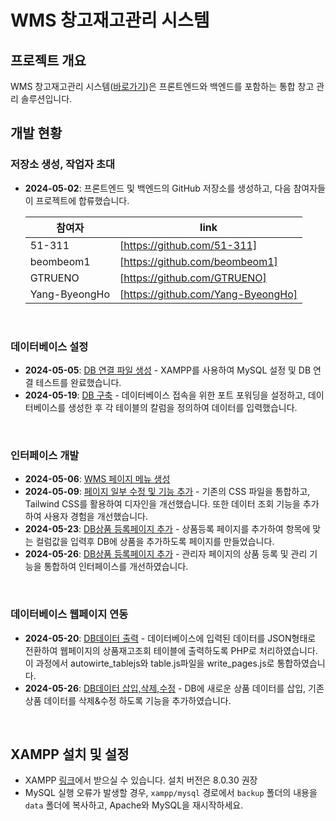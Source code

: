 # WMS 창고재고관리 시스템

## 프로젝트 개요
WMS 창고재고관리 시스템([바로가기](https://51-311.github.io/wms-system/Web/%EC%9E%AC%EA%B3%A0%EC%A1%B0%ED%9A%8C.html))은 프론트엔드와 백엔드를 포함하는 통합 창고 관리 솔루션입니다.

## 개발 현황

### 저장소 생성, 작업자 초대
- **2024-05-02**: 프론트엔드 및 백엔드의 GitHub 저장소를 생성하고, 다음 참여자들이 프로젝트에 합류했습니다.

  | 참여자 | link |
  | ------ | ------ |
  | 51-311 | [https://github.com/51-311]|
  | beombeom1 | [https://github.com/beombeom1] |
  | GTRUENO | [https://github.com/GTRUENO] |
  | Yang-ByeongHo | [https://github.com/Yang-ByeongHo] |
  
<br/>

### 데이터베이스 설정
- **2024-05-05**: [DB 연결 파일 생성](https://github.com/51-311/wms-system/tree/main/DB) - XAMPP를 사용하여 MySQL 설정 및 DB 연결 테스트를 완료했습니다.
- **2024-05-19**: [DB 구축](https://github.com/51-311/wms-system/tree/main/DB/Data) - 데이터베이스 접속을 위한 포트 포워딩을 설정하고, 데이터베이스를 생성한 후 각 테이블의 칼럼을 정의하여 데이터를 입력했습니다.

<br/>

### 인터페이스 개발
- **2024-05-06**: [WMS 페이지 메뉴 생성](https://github.com/51-311/wms-system/commit/67587354a2d3c2302e6c17ccf2b86dfc998e8ac3)
- **2024-05-09**: [페이지 일부 수정 및 기능 추가](https://github.com/51-311/wms-system/commit/75a795ef045044e97c7b925dca3452dd726cc79e) - 기존의 CSS 파일을 통합하고, Tailwind CSS를 활용하여 디자인을 개선했습니다. 또한 데이터 조회 기능을 추가하여 사용자 경험을 개선했습니다.
- **2024-05-23**: [DB상품 등록페이지 추가](https://github.com/51-311/wms-system/commit/500afbb754d665a73fb6c0fdaa56d51ceeaa235a#diff-64572de8dca4ee36fd04498b43ed67510e3d169cbd3ec8f7f7685e0d60ba5033) - 상품등록 페이지를 추가하여 항목에 맞는 컬럼값을 입력후 DB에 상품을 추가하도록 페이지를 만들었습니다.
- **2024-05-26**: [DB상품 등록페이지 추가]() - 관리자 페이지의 상품 등록 및 관리 기능을 통합하여 인터페이스를 개선하였습니다.

<br/>

### 데이터베이스 웹페이지 연동
- **2024-05-20**: [DB데이터 출력](https://github.com/51-311/wms-system/tree/main/Web/js) - 데이터베이스에 입력된 데이터를 JSON형태로 전환하여 웹페이지의 상품재고조회 테이블에 출력하도록 PHP로 처리하였습니다. 이 과정에서 autowirte_tablejs와 table.js파일을 write_pages.js로 통합하였습니다.
- **2024-05-26**: [DB데이터 삽입,삭제,수정]() - DB에 새로운 상품 데이터를 삽입, 기존 상품 데이터를 삭제&수정 하도록 기능을 추가하였습니다.


<br/>

## XAMPP 설치 및 설정
- XAMPP [링크](https://www.apachefriends.org/download.html)에서 받으실 수 있습니다. 설치 버전은 8.0.30 권장
- MySQL 실행 오류가 발생할 경우, `xampp/mysql` 경로에서 `backup` 폴더의 내용을 `data` 폴더에 복사하고, Apache와 MySQL을 재시작하세요.

